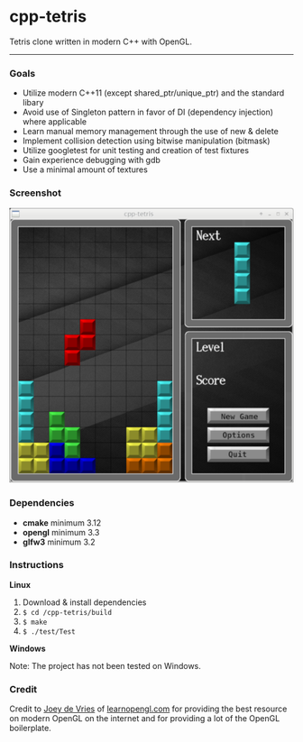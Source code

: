 # cpp-tetris

Tetris clone written in modern C++ with OpenGL.

---

### Goals

- Utilize modern C++11 (except shared_ptr/unique_ptr) and the standard libary
- Avoid use of Singleton pattern in favor of DI (dependency injection) where applicable
- Learn manual memory management through the use of new & delete
- Implement collision detection using bitwise manipulation (bitmask)
- Utilize googletest for unit testing and creation of test fixtures
- Gain experience debugging with gdb
- Use a minimal amount of textures

### Screenshot

![screenshot](/doc/screenshot-scaled.png)

### Dependencies
- **cmake** minimum 3.12
- **opengl** minimum 3.3
- **glfw3** minimum 3.2

### Instructions
**Linux**

1.  Download & install dependencies
2.  `$ cd /cpp-tetris/build`
3.  `$ make`
4.  `$ ./test/Test`

**Windows**

Note: The project has not been tested on Windows. 

### Credit

Credit to [Joey de Vries](https://twitter.com/JoeyDeVriez) of [learnopengl.com](http://learnopengl.com) for providing the best resource on modern OpenGL on the internet and for providing a lot of the OpenGL boilerplate.
